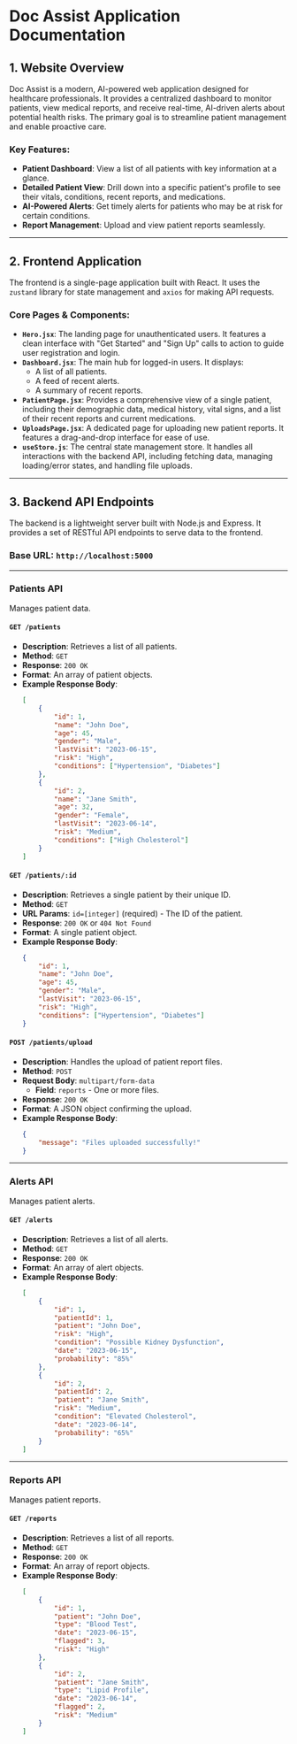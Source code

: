 
# Doc Assist Application Documentation

## 1. Website Overview

Doc Assist is a modern, AI-powered web application designed for healthcare professionals. It provides a centralized dashboard to monitor patients, view medical reports, and receive real-time, AI-driven alerts about potential health risks. The primary goal is to streamline patient management and enable proactive care.

### Key Features:
- **Patient Dashboard**: View a list of all patients with key information at a glance.
- **Detailed Patient View**: Drill down into a specific patient's profile to see their vitals, conditions, recent reports, and medications.
- **AI-Powered Alerts**: Get timely alerts for patients who may be at risk for certain conditions.
- **Report Management**: Upload and view patient reports seamlessly.

---

## 2. Frontend Application

The frontend is a single-page application built with React. It uses the `zustand` library for state management and `axios` for making API requests.

### Core Pages & Components:

*   **`Hero.jsx`**: The landing page for unauthenticated users. It features a clean interface with "Get Started" and "Sign Up" calls to action to guide user registration and login.
*   **`Dashboard.jsx`**: The main hub for logged-in users. It displays:
    *   A list of all patients.
    *   A feed of recent alerts.
    *   A summary of recent reports.
*   **`PatientPage.jsx`**: Provides a comprehensive view of a single patient, including their demographic data, medical history, vital signs, and a list of their recent reports and current medications.
*   **`UploadsPage.jsx`**: A dedicated page for uploading new patient reports. It features a drag-and-drop interface for ease of use.
*   **`useStore.js`**: The central state management store. It handles all interactions with the backend API, including fetching data, managing loading/error states, and handling file uploads.

---

## 3. Backend API Endpoints

The backend is a lightweight server built with Node.js and Express. It provides a set of RESTful API endpoints to serve data to the frontend.

### Base URL: `http://localhost:5000`

---

### Patients API

Manages patient data.

#### **`GET /patients`**
*   **Description**: Retrieves a list of all patients.
*   **Method**: `GET`
*   **Response**: `200 OK`
*   **Format**: An array of patient objects.
*   **Example Response Body**:
    ```json
    [
        {
            "id": 1,
            "name": "John Doe",
            "age": 45,
            "gender": "Male",
            "lastVisit": "2023-06-15",
            "risk": "High",
            "conditions": ["Hypertension", "Diabetes"]
        },
        {
            "id": 2,
            "name": "Jane Smith",
            "age": 32,
            "gender": "Female",
            "lastVisit": "2023-06-14",
            "risk": "Medium",
            "conditions": ["High Cholesterol"]
        }
    ]
    ```

#### **`GET /patients/:id`**
*   **Description**: Retrieves a single patient by their unique ID.
*   **Method**: `GET`
*   **URL Params**: `id=[integer]` (required) - The ID of the patient.
*   **Response**: `200 OK` or `404 Not Found`
*   **Format**: A single patient object.
*   **Example Response Body**:
    ```json
    {
        "id": 1,
        "name": "John Doe",
        "age": 45,
        "gender": "Male",
        "lastVisit": "2023-06-15",
        "risk": "High",
        "conditions": ["Hypertension", "Diabetes"]
    }
    ```

#### **`POST /patients/upload`**
*   **Description**: Handles the upload of patient report files.
*   **Method**: `POST`
*   **Request Body**: `multipart/form-data`
    *   **Field**: `reports` - One or more files.
*   **Response**: `200 OK`
*   **Format**: A JSON object confirming the upload.
*   **Example Response Body**:
    ```json
    {
        "message": "Files uploaded successfully!"
    }
    ```
---

### Alerts API

Manages patient alerts.

#### **`GET /alerts`**
*   **Description**: Retrieves a list of all alerts.
*   **Method**: `GET`
*   **Response**: `200 OK`
*   **Format**: An array of alert objects.
*   **Example Response Body**:
    ```json
    [
        {
            "id": 1,
            "patientId": 1,
            "patient": "John Doe",
            "risk": "High",
            "condition": "Possible Kidney Dysfunction",
            "date": "2023-06-15",
            "probability": "85%"
        },
        {
            "id": 2,
            "patientId": 2,
            "patient": "Jane Smith",
            "risk": "Medium",
            "condition": "Elevated Cholesterol",
            "date": "2023-06-14",
            "probability": "65%"
        }
    ]
    ```

---

### Reports API

Manages patient reports.

#### **`GET /reports`**
*   **Description**: Retrieves a list of all reports.
*   **Method**: `GET`
*   **Response**: `200 OK`
*   **Format**: An array of report objects.
*   **Example Response Body**:
    ```json
    [
        {
            "id": 1,
            "patient": "John Doe",
            "type": "Blood Test",
            "date": "2023-06-15",
            "flagged": 3,
            "risk": "High"
        },
        {
            "id": 2,
            "patient": "Jane Smith",
            "type": "Lipid Profile",
            "date": "2023-06-14",
            "flagged": 2,
            "risk": "Medium"
        }
    ]
    ```
